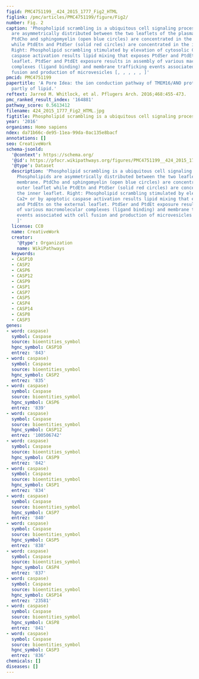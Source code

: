 ```yaml
---
figid: PMC4751199__424_2015_1777_Fig2_HTML
figlink: /pmc/articles/PMC4751199/figure/Fig2/
number: Fig. 2
caption: 'Phospholipid scrambling is a ubiquitous cell signaling process. Left: Phospholipids
  are asymmetrically distributed between the two leaflets of the plasma membrane.
  PtdCho and sphingomyelin (open blue circles) are concentrated in the outer leaflet
  while PtdEtn and PtdSer (solid red circles) are concentrated in the inner leaflet.
  Right: Phospholipid scrambling stimulated by elevation of cytosolic Ca2+ or by apoptotic
  caspase activation results lipid mixing that exposes PtdSer and PtdEtn on the external
  leaflet. PtdSer and PtdEt exposure results in assembly of various macromolecular
  complexes (ligand binding) and membrane trafficking events associated with cell
  fusion and production of microvesicles [, , , , , ]'
pmcid: PMC4751199
papertitle: 'A Pore Idea: the ion conduction pathway of TMEM16/ANO proteins is composed
  partly of lipid.'
reftext: Jarred M. Whitlock, et al. Pflugers Arch. 2016;468:455-473.
pmc_ranked_result_index: '164881'
pathway_score: 0.5613412
filename: 424_2015_1777_Fig2_HTML.jpg
figtitle: Phospholipid scrambling is a ubiquitous cell signaling process
year: '2016'
organisms: Homo sapiens
ndex: da71b66c-de95-11ea-99da-0ac135e8bacf
annotations: []
seo: CreativeWork
schema-jsonld:
  '@context': https://schema.org/
  '@id': https://pfocr.wikipathways.org/figures/PMC4751199__424_2015_1777_Fig2_HTML.html
  '@type': Dataset
  description: 'Phospholipid scrambling is a ubiquitous cell signaling process. Left:
    Phospholipids are asymmetrically distributed between the two leaflets of the plasma
    membrane. PtdCho and sphingomyelin (open blue circles) are concentrated in the
    outer leaflet while PtdEtn and PtdSer (solid red circles) are concentrated in
    the inner leaflet. Right: Phospholipid scrambling stimulated by elevation of cytosolic
    Ca2+ or by apoptotic caspase activation results lipid mixing that exposes PtdSer
    and PtdEtn on the external leaflet. PtdSer and PtdEt exposure results in assembly
    of various macromolecular complexes (ligand binding) and membrane trafficking
    events associated with cell fusion and production of microvesicles [, , , , ,
    ]'
  license: CC0
  name: CreativeWork
  creator:
    '@type': Organization
    name: WikiPathways
  keywords:
  - CASP10
  - CASP2
  - CASP6
  - CASP12
  - CASP9
  - CASP1
  - CASP7
  - CASP5
  - CASP4
  - CASP14
  - CASP8
  - CASP3
genes:
- word: caspase)
  symbol: Caspase
  source: bioentities_symbol
  hgnc_symbol: CASP10
  entrez: '843'
- word: caspase)
  symbol: Caspase
  source: bioentities_symbol
  hgnc_symbol: CASP2
  entrez: '835'
- word: caspase)
  symbol: Caspase
  source: bioentities_symbol
  hgnc_symbol: CASP6
  entrez: '839'
- word: caspase)
  symbol: Caspase
  source: bioentities_symbol
  hgnc_symbol: CASP12
  entrez: '100506742'
- word: caspase)
  symbol: Caspase
  source: bioentities_symbol
  hgnc_symbol: CASP9
  entrez: '842'
- word: caspase)
  symbol: Caspase
  source: bioentities_symbol
  hgnc_symbol: CASP1
  entrez: '834'
- word: caspase)
  symbol: Caspase
  source: bioentities_symbol
  hgnc_symbol: CASP7
  entrez: '840'
- word: caspase)
  symbol: Caspase
  source: bioentities_symbol
  hgnc_symbol: CASP5
  entrez: '838'
- word: caspase)
  symbol: Caspase
  source: bioentities_symbol
  hgnc_symbol: CASP4
  entrez: '837'
- word: caspase)
  symbol: Caspase
  source: bioentities_symbol
  hgnc_symbol: CASP14
  entrez: '23581'
- word: caspase)
  symbol: Caspase
  source: bioentities_symbol
  hgnc_symbol: CASP8
  entrez: '841'
- word: caspase)
  symbol: Caspase
  source: bioentities_symbol
  hgnc_symbol: CASP3
  entrez: '836'
chemicals: []
diseases: []
---
```

